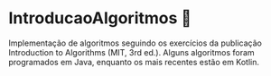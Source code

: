 # IntroducaoAlgoritmos :robot:

Implementação de algoritmos seguindo os exercícios da publicação Introduction to Algorithms (MIT, 3rd ed.). 
Alguns algoritmos foram programados em Java, enquanto os mais recentes estão em Kotlin.
